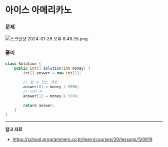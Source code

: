 # 아이스 아메리카노

### 문제

![스크린샷 2024-01-29 오후 8.49.25.png](https://prod-files-secure.s3.us-west-2.amazonaws.com/8a9c45c7-8477-4aec-b126-16d99cc6f101/2991c078-26c3-4e0e-b793-b6562438447c/%E1%84%89%E1%85%B3%E1%84%8F%E1%85%B3%E1%84%85%E1%85%B5%E1%86%AB%E1%84%89%E1%85%A3%E1%86%BA_2024-01-29_%E1%84%8B%E1%85%A9%E1%84%92%E1%85%AE_8.49.25.png)

### 풀이

```java
class Solution {
    public int[] solution(int money) {
        int[] answer = new int[2];
        
        // 살 수 있는 개수
        answer[0] = money / 5500;
        // 남은 돈
        answer[1] = money % 5500;
    
        return answer;
    }
}
```

---

**참고 자료**

- <https://school.programmers.co.kr/learn/courses/30/lessons/120819>
